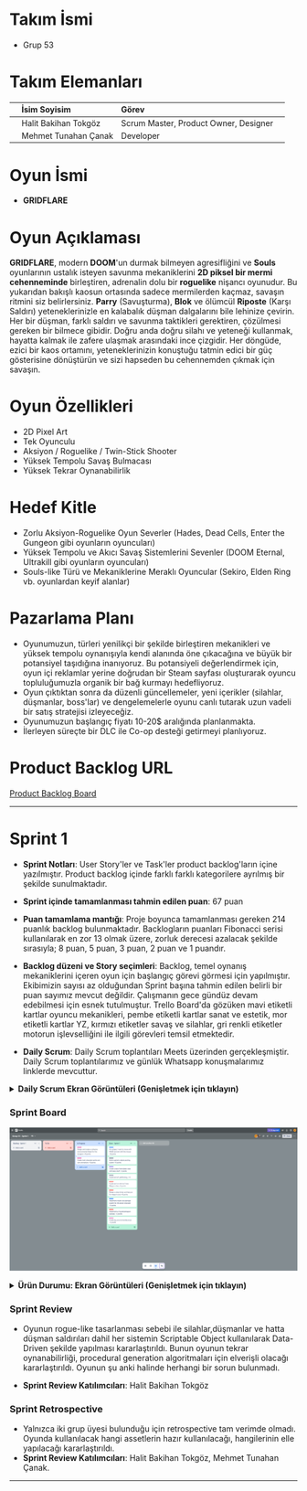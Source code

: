 # Takım İsmi
<!-- Takım isminizi buraya yazın. -->
<!-- Örnek: Imagine 4 -->
- Grup 53

<!--# Takım Logosu
<!-- Takım logonuzun bir resmini buraya ekleyin. -->
<!-- Örnek: ![Takım Logosu](link/to/your/logo.png) -->


# Takım Elemanları

| | İsim Soyisim | Görev | |
| :--- | :--- | :--- | :--- |
| <!-- Profil Fotoğrafı --> | Halit Bakihan Tokgöz | Scrum Master, Product Owner, Designer | <!-- Sosyal Medya Linki --> |
| <!-- Profil Fotoğrafı --> | Mehmet Tunahan Çanak | Developer | <!-- Sosyal Medya Linki --> |


# Oyun İsmi
<!-- Oyunun ismini buraya yazın. -->
<!-- Örnek: The Ghost of Anna -->
- **GRIDFLARE**

<!--# Oyun Logosu
<!-- Oyun logonuzun bir resmini buraya ekleyin. -->
<!-- Örnek: ![Oyun Logosu](link/to/your/gamelogo.png) -->


# Oyun Açıklaması
**GRIDFLARE**, modern **DOOM**'un durmak bilmeyen agresifliğini ve **Souls** oyunlarının ustalık isteyen savunma mekaniklerini **2D piksel bir mermi cehenneminde** birleştiren, adrenalin dolu bir **roguelike** nişancı oyunudur. Bu yukarıdan bakışlı kaosun ortasında sadece mermilerden kaçmaz, savaşın ritmini siz belirlersiniz. **Parry** (Savuşturma), **Blok** ve ölümcül **Riposte** (Karşı Saldırı) yeteneklerinizle en kalabalık düşman dalgalarını bile lehinize çevirin.
Her bir düşman, farklı saldırı ve savunma taktikleri gerektiren, çözülmesi gereken bir bilmece gibidir. Doğru anda doğru silahı ve yeteneği kullanmak, hayatta kalmak ile zafere ulaşmak arasındaki ince çizgidir. Her döngüde, ezici bir kaos ortamını, yeteneklerinizin konuştuğu tatmin edici bir güç gösterisine dönüştürün ve sizi hapseden bu cehennemden çıkmak için savaşın.

<!--## Oyun Hikayesi
<!-- Oyununuzun detaylı hikayesini buraya yazın. -->


# Oyun Özellikleri
<!-- Oyunun temel özelliklerini listeleyin. -->
- 2D Pixel Art
- Tek Oyunculu
- Aksiyon / Roguelike / Twin-Stick Shooter
- Yüksek Tempolu Savaş Bulmacası
- Yüksek Tekrar Oynanabilirlik

# Hedef Kitle
<!-- Oyununuzun hedef kitlesini listeleyin. -->
- Zorlu Aksiyon-Roguelike Oyun Severler (Hades, Dead Cells, Enter the Gungeon gibi oyunların oyuncuları)
- Yüksek Tempolu ve Akıcı Savaş Sistemlerini Sevenler (DOOM Eternal, Ultrakill gibi oyunların oyuncuları)
- Souls-like Türü ve Mekaniklerine Meraklı Oyuncular (Sekiro, Elden Ring vb. oyunlardan keyif alanlar)

# Pazarlama Planı
<!-- Pazarlama ve satış stratejilerinizi buraya listeleyin. -->
- Oyunumuzun, türleri yenilikçi bir şekilde birleştiren mekanikleri ve yüksek tempolu oynanışıyla kendi alanında öne çıkacağına ve büyük bir potansiyel taşıdığına inanıyoruz. Bu potansiyeli değerlendirmek için, oyun içi reklamlar yerine doğrudan bir Steam sayfası oluşturarak oyuncu topluluğumuzla organik bir bağ kurmayı hedefliyoruz.
- Oyun çıktıktan sonra da düzenli güncellemeler, yeni içerikler (silahlar, düşmanlar, boss'lar) ve dengelemelerle oyunu canlı tutarak uzun vadeli bir satış stratejisi izleyeceğiz.
- Oyunumuzun başlangıç fiyatı 10-20$ aralığında planlanmakta.
- İlerleyen süreçte bir DLC ile Co-op desteği getirmeyi planlıyoruz.

# Product Backlog URL
<!-- Product Backlog'unuza ait linki buraya ekleyin. -->
[Product Backlog Board](https://trello.com/b/ksmYSObB/group-53-product-backlog)


---
# Sprint 1

- **Sprint Notları**: User Story'ler ve Task'ler product backlog'ların içine yazılmıştır. Product backlog içinde farklı farklı kategorilere ayrılmış bir şekilde sunulmaktadır. 
 <!-- Sprint notlarınızı buraya yazın. (Örnek: User Story'ler product backlog içine yazılmıştır...) -->

- **Sprint içinde tamamlanması tahmin edilen puan**: 67 puan
 <!-- Tahmini puanı buraya yazın. -->

- **Puan tamamlama mantığı**: Proje boyunca tamamlanması gereken 214 puanlık backlog bulunmaktadır. Backlogların puanları Fibonacci serisi kullanılarak en zor 13 olmak üzere, zorluk derecesi azalacak şekilde sırasıyla; 8 puan, 5 puan, 3 puan, 2 puan ve 1 puandır.
<!-- Puanlama mantığınızı buraya açıklayın. -->

- **Backlog düzeni ve Story seçimleri**: Backlog, temel oynanış mekaniklerini içeren oyun için başlangıç görevi görmesi için yapılmıştır. Ekibimizin sayısı az olduğundan Sprint başına tahmin edilen belirli bir puan sayımız mevcut değildir. Çalışmanın gece gündüz devam edebilmesi için esnek tutulmuştur. Trello Board'da gözüken mavi etiketli kartlar oyuncu mekanikleri, pembe etiketli kartlar sanat ve estetik, mor etiketli kartlar YZ, kırmızı etiketler savaş ve silahlar, gri renkli etiketler motorun işlevselliğini ile ilgili görevleri temsil etmektedir.
 <!-- Backlog düzeninizi ve seçim kriterlerinizi buraya yazın. -->

- **Daily Scrum**: Daily Scrum toplantıları Meets üzerinden gerçekleşmiştir. Daily Scrum toplantılarımız ve günlük Whatsapp konuşmalarımız linklerde mevcuttur.
<details>
<summary><strong>Daily Scrum Ekran Görüntüleri (Genişletmek için tıklayın)</strong></summary>
  
  <!-- Bu alana oyunun mevcut durumuna ait ekran görüntülerini ekleyin. -->
  ![Sprint 1 - Daily Scrum](Assets/Docs/ReadmeFiles/DailyScrums/Sprint1Meets.jpeg)
  ![Sprint 1 - Daily Scrum](Assets/Docs/ReadmeFiles/DailyScrums/WhatsappMovement.jpeg)
  ![Sprint 1 - Daily Scrum](Assets/Docs/ReadmeFiles/DailyScrums/WhatsappPath.jpeg)
  
</details>


### Sprint Board
<!-- Sprint board'unuzun ekran görüntüsünü buraya ekleyin. -->
![Sprint Board Screenshot](Assets/Docs/ReadmeFiles/TrelloBacklog.png)

<details>
<summary><strong>Ürün Durumu: Ekran Görüntüleri (Genişletmek için tıklayın)</strong></summary>
  
  <!-- Bu alana oyunun mevcut durumuna ait ekran görüntülerini ekleyin. -->
  ![Hareket Gif](Assets/Docs/ReadmeFiles/MoveAndShoot.gif)
  ![Pathfinding Gif](Assets/Docs/ReadmeFiles/Pathfinding.gif)
  ![Weapon SO ekran görüntüsü](Assets/Docs/ReadmeFiles/WeaponSO.png)
  ![Object Pooler ekran görüntüsü](Assets/Docs/ReadmeFiles/ObjectPooler.png)
  
</details>

### Sprint Review
- Oyunun rogue-like tasarlanması sebebi ile silahlar,düşmanlar ve hatta düşman saldırıları dahil her sistemin Scriptable Object kullanılarak Data-Driven şekilde yapılması kararlaştırıldı. Bunun oyunun tekrar oynanabilirliği, procedural generation algoritmaları için elverişli olacağı kararlaştırıldı. Oyunun şu anki halinde herhangi bir sorun bulunmadı.
 <!-- Sprint review toplantısının özetini buraya yazın. -->
- **Sprint Review Katılımcıları**: Halit Bakihan Tokgöz  <!-- Katılımcıların isimlerini buraya yazın. -->

### Sprint Retrospective
- Yalnızca iki grup üyesi bulunduğu için retrospective tam verimde olmadı. Oyunda kullanılacak hangi assetlerin hazır kullanılacağı, hangilerinin elle yapılacağı kararlaştırıldı.
- **Sprint Review Katılımcıları**: Halit Bakihan Tokgöz, Mehmet Tunahan Çanak.


---
